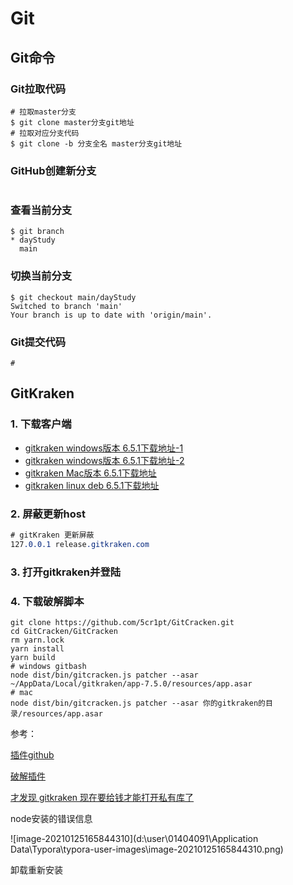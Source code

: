 # Git

## Git命令

### Git拉取代码

```shell
# 拉取master分支
$ git clone master分支git地址
# 拉取对应分支代码
$ git clone -b 分支全名 master分支git地址
```

### GitHub创建新分支

```shell

```

### 查看当前分支

```shell
$ git branch
* dayStudy
  main
```

### 切换当前分支

```shell
$ git checkout main/dayStudy
Switched to branch 'main'
Your branch is up to date with 'origin/main'.

```

### Git提交代码

```shell
# 
```







## GitKraken

### 1. 下载客户端

- [gitkraken windows版本 6.5.1下载地址-1](https://474b.com/file/21384459-442883642)
- [gitkraken windows版本 6.5.1下载地址-2](https://release.axocdn.com/win64/GitKrakenSetup-6.5.0.exe)
- [gitkraken Mac版本 6.5.1下载地址](https://474b.com/file/21384459-442883514)
- [gitkraken linux deb 6.5.1下载地址](https://474b.com/file/21384459-442883174)

### 2. 屏蔽更新host

```css
# gitKraken 更新屏蔽
127.0.0.1 release.gitkraken.com
```

### 3. 打开gitkraken并登陆

### 4. 下载破解脚本

```shell
git clone https://github.com/5cr1pt/GitCracken.git
cd GitCracken/GitCracken
rm yarn.lock
yarn install
yarn build
# windows gitbash
node dist/bin/gitcracken.js patcher --asar ~/AppData/Local/gitkraken/app-7.5.0/resources/app.asar
# mac 
node dist/bin/gitcracken.js patcher --asar 你的gitkraken的目录/resources/app.asar
```

参考：

[插件github](https://github.com/KillWolfVlad/GitKraken-AUR)

[破解插件](https://github.com/5cr1pt/GitCracken/tree/master/GitCracken)

[才发现 gitkraken 现在要给钱才能打开私有库了](https://www.v2ex.com/t/645112)





node安装的错误信息

![image-20210125165844310](d:\user\01404091\Application Data\Typora\typora-user-images\image-20210125165844310.png)

卸载重新安装